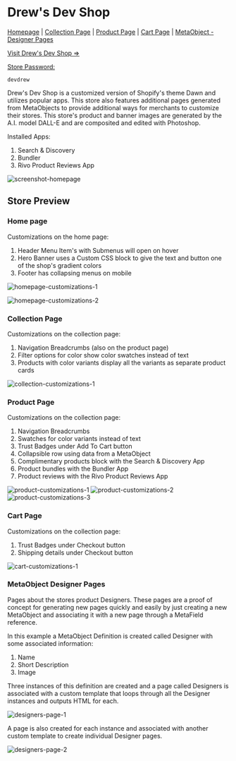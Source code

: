 # Drew's Dev Shop

[Homepage](#home-page) |
[Collection Page](#collection-page) |
[Product Page](#product-page) |
[Cart Page](#cart-page) |
[MetaObject - Designer Pages](#metaobject-designer-pages)

[Visit Drew's Dev Shop =>](https://drews-dev-shop.myshopify.com/ "Drew's Dev Shop")

<span style="text-decoration: underline">Store Password:</span>

```
devdrew
```

Drew's Dev Shop is a customized version of Shopify's theme Dawn and utilizes popular apps. This store also features additional pages generated from MetaObjects to provide additional ways for merchants to customize their stores. This store's product and banner images are generated by the A.I. model DALL-E and are composited and edited with Photoshop.

Installed Apps:

1. Search & Discovery
2. Bundler
3. Rivo Product Reviews App

![screenshot-homepage](https://github.com/Gulrugar/Drews-Dev-Shop/assets/105955316/030ccfb6-987d-4484-9f6d-922eafb466e3)

## Store Preview

### Home page

Customizations on the home page:

1. Header Menu Item's with Submenus will open on hover
2. Hero Banner uses a Custom CSS block to give the text and button one of the shop's gradient colors
3. Footer has collapsing menus on mobile

![homepage-customizations-1](https://github.com/Gulrugar/Drews-Dev-Shop/assets/105955316/397758a6-75c3-4549-95ec-4b65a7b79acf)

![homepage-customizations-2](https://github.com/Gulrugar/Drews-Dev-Shop/assets/105955316/a4997b76-8c30-4374-95fc-c3a00b58e8d2)

### Collection Page

Customizations on the collection page:

1. Navigation Breadcrumbs (also on the product page)
2. Filter options for color show color swatches instead of text
3. Products with color variants display all the variants as separate product cards

![collection-customizations-1](https://github.com/Gulrugar/Drews-Dev-Shop/assets/105955316/0b8bc41a-ecf4-48a2-98b9-d2fe3cf18264)

### Product Page

Customizations on the collection page:

1. Navigation Breadcrumbs
2. Swatches for color variants instead of text
3. Trust Badges under Add To Cart button
4. Collapsible row using data from a MetaObject
5. Complimentary products block with the Search & Discovery App
6. Product bundles with the Bundler App
7. Product reviews with the Rivo Product Reviews App

![product-customizations-1](https://user-images.githubusercontent.com/105955316/248581133-2f41270e-f329-49c0-87a5-6d9d52ed3409.jpg)
![product-customizations-2](https://github.com/Gulrugar/Drews-Dev-Shop/assets/105955316/91141fbb-f683-4557-9991-5a6e71b36ba2)
![product-customizations-3](https://github.com/Gulrugar/Drews-Dev-Shop/assets/105955316/a8313a08-36b5-417c-88e5-48c996d819f5)

### Cart Page

Customizations on the collection page:

1. Trust Badges under Checkout button
2. Shipping details under Checkout button

![cart-customizations-1](https://github.com/Gulrugar/Drews-Dev-Shop/assets/105955316/fc392fed-0890-44a8-b656-8f8a4c264c7c)

### MetaObject Designer Pages

Pages about the stores product Designers. These pages are a proof of concept for generating new pages quickly and easily by just creating a new MetaObject and associating it with a new page through a MetaField reference.

In this example a MetaObject Definition is created called Designer with some associated information:

1. Name
2. Short Description
3. Image

Three instances of this definition are created and a page called Designers is associated with a custom template that loops through all the Designer instances and outputs HTML for each.

![designers-page-1](https://github.com/Gulrugar/Drews-Dev-Shop/assets/105955316/6be596be-53bb-4fda-931b-515d29eae415)

A page is also created for each instance and associated with another custom template to create individual Designer pages.

![designers-page-2](https://github.com/Gulrugar/Drews-Dev-Shop/assets/105955316/b7c99722-e631-4ca1-983d-f8d76a91a270)
